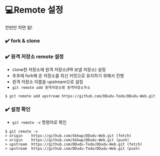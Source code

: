 # 💻Remote 설정

한번만 하면 됨!

### ✔️ fork & clone

### ✔️ 원격 저장소 remote 설정

- clone한 저장소에 원격 저장소(PR 보낼 저장소) 설정
- 추후에 fork해 온 저장소를 최신 커밋으로 유지하기 위해서 진행
- 원격 저장소 이름을 upstream으로 설정
- `git remote add 원격저장소명 원격저장소주소`
```
$ git remote add upstream https://github.com/DDudu-Todo/DDudu-Web.git
```

### ✔️ 설정 확인

- `git remote -v` 명령어로 확인
```
$ git remote -v
> origin    https://github.com/kkkwp/DDudu-Web.git (fetch)
> origin    https://github.com/kkkwp/DDudu-Web.git (push)
> upstream  https://github.com/DDudu-Todo/DDudu-Web.git (fetch)
> upstream  https://github.com/DDudu-Todo/DDudu-Web.git (push)
```
